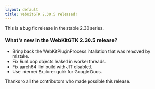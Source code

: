 ```yaml
---
layout: default
title: WebKitGTK 2.30.5 released!
---
```


This is a bug fix release in the stable 2.30 series.

### What's new in the WebKitGTK 2.30.5 release?

 - Bring back the WebKitPluginProcess intallation that was removed by mistake.
 - Fix RunLoop objects leaked in worker threads.
 - Fix aarch64 llint build with JIT disabled.
 - Use Internet Explorer quirk for Google Docs.

Thanks to all the contributors who made possible this release.
